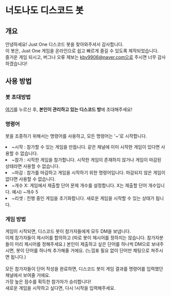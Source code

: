 # 너도나도 디스코드 봇
## 개요
안녕하세요! Just One 디스코드 봇을 찾아와주셔서 감사합니다. 
<br>이 봇은, Just One 게임을 온라인으로 쉽고 빠르게 즐길 수 있도록 제작되었습니다.
<br>즐거운 게임 되시고, 버그나 오류 제보는 kby9906@naver.com으로 주시면 너무 감사하겠습니다!

## 사용 방법
### 봇 초대방법

<a href="https://bit.ly/38pCplR">여기</a>를 누르신 후, <b>본인이 관리하고 있는 디스코드 방</b>에 초대해주세요!

### 명령어
봇을 조종하기 위해서는 명령어를 사용하고, 모든 명령어는 '~'로 시작합니다.
<li>~시작 : 참가할 수 있는 게임을 만듭니다. 같은 채널에 이미 시작한 게임이 있다면 사용할 수 없습니다.
<li>~참가 : 시작한 게임을 참가합니다. 시작한 게임이 존재하지 않거나 게임이 마감된 상태라면 사용할 수 없습니다.
<li>~마감 : 참가를 마감하고 게임을 시작하기 위한 명령어입니다. 마감되지 않은 게임이 없다면 사용할 수 없습니다.
<li>~개수 X: 게임에서 제출할 단어 문제 개수를 설정합니다. X는 제출할 단어 개수입니다. 예시) ~개수 5
<li>~리셋 : 진행 중인 게임을 초기화합니다. 새로운 게임을 시작할 수 있는 상태가 됩니다.

### 게임 방법
게임이 시작되면, 디스코드 봇이 참가자들에게 모두 DM을 보냅니다. 
<br>이제 참가자들이 제시어를 합의하고 (따로 봇이 제시어를 정하지는 않습니다. 참가자분들이 미리 제시어를 정해주세요.) 본인이 제출하고 싶은 단어를 하나씩 DM으로 보내주시면, 봇이 단어를 하나씩 추가해줄 거에요. (느낌표 필요 없이 단어만 채팅으로 쳐주시면 됩니다.)
<br>
<br>모든 참가자들이 단어 작성을 완료하면, 디스코드 봇이 게임 결과를 명령어를 입력했던 채널에서 보여줄 거에요.
<br>가장 높은 점수를 획득한 참가자가 승리합니다!
<br>새로운 게임을 시작하고 싶다면, 다시 !시작을 입력해주세요.